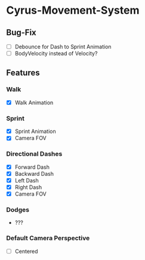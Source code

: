 # Cyrus-Movement-System
## Bug-Fix
- [ ] Debounce for Dash to Sprint Animation
- [ ] BodyVelocity instead of Velocity?

## Features
### Walk
- [X] Walk Animation

### Sprint
- [X] Sprint Animation
- [X]  Camera FOV

### Directional Dashes
- [X] Forward Dash
- [X] Backward Dash
- [X] Left Dash
- [X] Right Dash
- [X] Camera FOV

### Dodges
- ???

### Default Camera Perspective
- [ ] Centered
